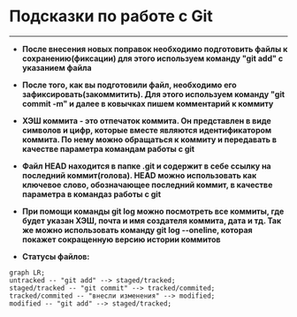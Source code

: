 # Подсказки по работе с Git
---
* **После внесения новых поправок необходимо подготовить файлы к сохранению(фиксации) для этого используем команду "git add" с указанием файла** 

* **После того, как вы подготовили файл, необходимо его зафиксировать(закоммитить). Для этого используем команду "git commit -m" и далее в ковычках пишем комментарий к коммиту** 

* **ХЭШ коммита - это отпечаток коммита. Он представлен в виде символов и цифр, которые вместе являются идентификатором коммита. По нему можно обращаться к коммиту и передавать в качестве параметра командам работы с git**

* **Файл HEAD находится в папке .git и содержит в себе ссылку на последний коммит(голова). HEAD можно использовать как ключевое слово, обозначающее последний коммит, в качестве параметра в командаз работы с git**

* **При помощи команды git log можно посмотреть все коммиты, где будет указан ХЭШ, почта и имя создателя коммита, дата и тд. Так же можно использовать команду git log --oneline, которая покажет сокращенную версию истории коммитов**

* **Cтатусы файлов:**


```mermaid
graph LR;
untracked -- "git add" --> staged/tracked;
staged/tracked -- "git commit" --> tracked/commited;
tracked/commited -- "внесли изменения" --> modified;
modified -- "git add" --> staged/tracked;
```

